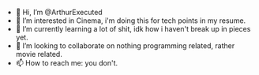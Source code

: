 - 👋 Hi, I’m @ArthurExecuted
- 👀 I’m interested in Cinema, i'm doing this for tech points in my resume.
- 🌱 I’m currently learning a lot of shit, idk how i haven't break up in pieces yet.
- 💞️ I’m looking to collaborate on nothing programming related, rather movie related.
- 📫 How to reach me: you don't.

<!---
ArthurExecuted/ArthurExecuted is a ✨ special ✨ repository because its `README.md` (this file) appears on your GitHub profile.
You can click the Preview link to take a look at your changes.
--->
